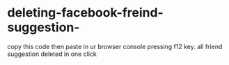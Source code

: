 # deleting-facebook-freind-suggestion-
copy this code 
then paste in ur browser console pressing f12 key.
all friend suggestion deleted in one click
